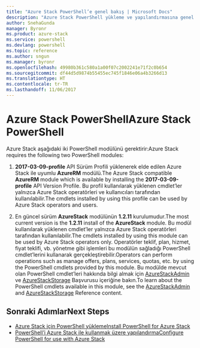 ```yaml
---
title: "Azure Stack PowerShell’e genel bakış | Microsoft Docs"
description: "Azure Stack PowerShell yükleme ve yapılandırmasına genel bakış."
author: SnehaGunda
manager: Byronr
ms.product: azure-stack
ms.service: powershell
ms.devlang: powershell
ms.topic: reference
ms.author: sngun
ms.manager: byronr
ms.openlocfilehash: 49980b361c580a1a00f07c2002241e71f2c0b654
ms.sourcegitcommit: df44d5d9874b55455ec745f1846e06a4b3266d13
ms.translationtype: HT
ms.contentlocale: tr-TR
ms.lasthandoff: 11/06/2017
---
```

# <a name="azure-stack-powershell"></a><span data-ttu-id="988c9-103">Azure Stack PowerShell</span><span class="sxs-lookup"><span data-stu-id="988c9-103">Azure Stack PowerShell</span></span>

<span data-ttu-id="988c9-104">Azure Stack aşağıdaki iki PowerShell modülünü gerektirir:</span><span class="sxs-lookup"><span data-stu-id="988c9-104">Azure Stack requires the following two PowerShell modules:</span></span>  

1. <span data-ttu-id="988c9-105">**2017-03-09-profile** API Sürüm Profili yüklenerek elde edilen Azure Stack ile uyumlu **AzureRM** modülü.</span><span class="sxs-lookup"><span data-stu-id="988c9-105">The Azure Stack compatible **AzureRM** module which is available by installing the **2017-03-09-profile** API Version Profile.</span></span> <span data-ttu-id="988c9-106">Bu profil kullanılarak yüklenen cmdlet’ler yalnızca Azure Stack operatörleri ve kullanıcıları tarafından kullanılabilir.</span><span class="sxs-lookup"><span data-stu-id="988c9-106">The cmdlets installed by using this profile can be used by Azure Stack operators and users.</span></span>

2. <span data-ttu-id="988c9-107">En güncel sürüm **AzureStack** modülünün **1.2.11** kurulumudur.</span><span class="sxs-lookup"><span data-stu-id="988c9-107">The most current version is the **1.2.11** install of the **AzureStack** module.</span></span> <span data-ttu-id="988c9-108">Bu modül kullanılarak yüklenen cmdlet’ler yalnızca Azure Stack operatörleri tarafından kullanılabilir.</span><span class="sxs-lookup"><span data-stu-id="988c9-108">The cmdlets installed by using this module can be used by Azure Stack operators only.</span></span> <span data-ttu-id="988c9-109">Operatörler teklif, plan, hizmet, fiyat teklifi, vb. yönetme gibi işlemleri bu modülün sağladığı PowerShell cmdlet’lerini kullanarak gerçekleştirebilir.</span><span class="sxs-lookup"><span data-stu-id="988c9-109">Operators can perform operations such as manage offers, plans, services, quotas, etc. by using the PowerShell cmdlets provided by this module.</span></span> <span data-ttu-id="988c9-110">Bu modülde mevcut olan PowerShell cmdlet’leri hakkında bilgi almak için [AzureStackAdmin](https://docs.microsoft.com/en-us/powershell/module/azurerm.azurestackadmin/?view=azurestackps-1.2.11#azurerm.azurestackadmin) ve [AzureStackStorage](https://docs.microsoft.com/en-us/powershell/module/azurerm.azurestackstorage/?view=azurestackps-1.2.11#azurerm.azurestackstorage) Başvurusu içeriğine bakın.</span><span class="sxs-lookup"><span data-stu-id="988c9-110">To learn about the PowerShell cmdlets available in this module, see the [AzureStackAdmin](https://docs.microsoft.com/en-us/powershell/module/azurerm.azurestackadmin/?view=azurestackps-1.2.11#azurerm.azurestackadmin) and [AzureStackStorage](https://docs.microsoft.com/en-us/powershell/module/azurerm.azurestackstorage/?view=azurestackps-1.2.11#azurerm.azurestackstorage) Reference content.</span></span>

## <a name="next-steps"></a><span data-ttu-id="988c9-111">Sonraki Adımlar</span><span class="sxs-lookup"><span data-stu-id="988c9-111">Next Steps</span></span>

* [<span data-ttu-id="988c9-112">Azure Stack için PowerShell yükleme</span><span class="sxs-lookup"><span data-stu-id="988c9-112">Install PowerShell for Azure Stack</span></span>](https://docs.microsoft.com/en-us/azure/azure-stack/azure-stack-powershell-install?view=azurestackps-1.2.9&toc=%2fpowershell%2fmodule%2ftoc.json%3fview%3dazurestackps-1.2.9&view=azurestackps-1.2.9)
* [<span data-ttu-id="988c9-113">PowerShell’i Azure Stack ile kullanmak üzere yapılandırma</span><span class="sxs-lookup"><span data-stu-id="988c9-113">Configure PowerShell for use with Azure Stack</span></span>](https://docs.microsoft.com/en-us/azure/azure-stack/azure-stack-powershell-configure?view=azurestackps-1.2.9&toc=%2fpowershell%2fmodule%2ftoc.json%3fview%3dazurestackps-1.2.9&view=azurestackps-1.2.9)
